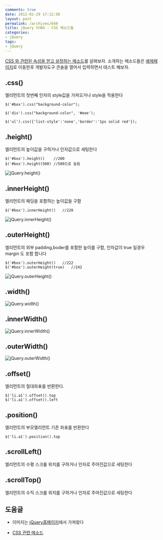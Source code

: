 ```yaml
---
comments: true
date: 2012-02-29 17:12:50
layout: post
permalink: /archives/649
title: jQuery 이해4 - CSS 메소드들
categories:
- jQuery
tags:
- jQuery
---
```


[CSS 와 관련된 속성을 얻고 설정하는 메소드](http://api.jquery.com/category/css/)를 살펴보자. 소개하는 메소드들은 [예제페이지](/ex/jquery/ex.html)로 이동한후 개발자도구 콘솔을 열어서 입력하면서 테스트 해보자.





## .css()





엘리먼트의 첫번째 인자의 style값을 가져오거나 style을 적용한다




    
    $('#box').css("background-color");
    
    $('div').css("background-color", '#eee');
    
    $('ul').css({'list-style':'none','border':'1px solid red'});
    





## .height()





엘리먼트의 높이값을 구하거나 인자값으로 세팅한다




    
    $('#box').height()    //200
    $('#box').height(500) //500으로 늘림 
    





![jQuery.height()](http://api.jquery.com/images/0042_04_01.png)





## .innerHeight()





엘리먼트의 패딩을 포함하는 높이값을 구함




    
    $('#box').innerHeight()   //220
    





![jQuery.innerHeight()](http://api.jquery.com/images/0042_04_02.png)





## .outerHeight()





엘리먼트의 외부 padding,boder를 포함한 높이를 구함, 인자값이 true 일경우 margin 도 포함 합니다




    
    $('#box').outerHeight()   //222
    $('#box').outerHeight(true)   //242
    





![jQuery.outerHeight()](http://api.jquery.com/images/0042_04_03.png)





## .width()





![jQuery.width()](http://api.jquery.com/images/0042_04_04.png)





## .innerWidth()





![jQuery.innerWidth()](http://api.jquery.com/images/0042_04_05.png)





## .outerWidth()





![jQuery.outerWidth()](http://api.jquery.com/images/0042_04_06.png)





## .offset()





엘리먼트의 절대좌표를 반환한다.




    
    $('li.a1').offset().top
    $('li.a1').offset().left
    





## .position()





엘리먼트의 부모엘리먼트 기준 좌표를 반환한다




    
    $('li.a1').position().top
    





## .scrollLeft()





엘리먼트의 수평 스크롤 위치를 구하거나 인자로 주어진값으로 세팅한다





## .scrollTop()





엘리먼트의 수직 스크롤 위치를 구하거나 인자로 주어진값으로 세팅한다





## 도움글







  * 이미지는 [jQuery홈페이지](http://jquery.com)에서 가져왔다


  * [CSS  관련 메소드](http://api.jquery.com/category/css/)



